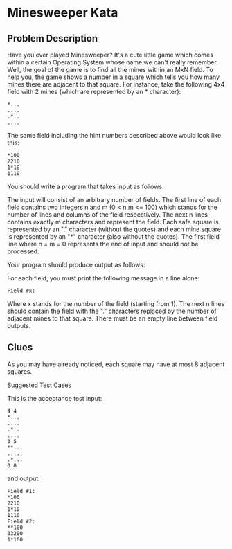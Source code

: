 Minesweeper Kata
================

Problem Description
-------------------

Have you ever played Minesweeper? It's a cute little game which comes within a certain Operating System whose name we can't really remember. Well, the goal of the game is to find all the mines within an MxN field. To help you, the game shows a number in a square which tells you how many mines there are adjacent to that square. For instance, take the following 4x4 field with 2 mines (which are represented by an * character):

    *...
    ....
    .*..
    ....


The same field including the hint numbers described above would look like this:

    *100
    2210
    1*10
    1110

You should write a program that takes input as follows:

The input will consist of an arbitrary number of fields. The first line of each field contains two integers n and m (0 < n,m <= 100) which stands for the number of lines and columns of the field respectively. The next n lines contains exactly m characters and represent the field. Each safe square is represented by an "." character (without the quotes) and each mine square is represented by an "*" character (also without the quotes). The first field line where n = m = 0 represents the end of input and should not be processed.

Your program should produce output as follows:

For each field, you must print the following message in a line alone:

```Field #x:```

Where x stands for the number of the field (starting from 1). The next n lines should contain the field with the "." characters replaced by the number of adjacent mines to that square. There must be an empty line between field outputs.

Clues
-----

As you may have already noticed, each square may have at most 8 adjacent squares.

Suggested Test Cases

This is the acceptance test input:

    4 4
    *...
    ....
    .*..
    ....
    3 5
    **...
    .....
    .*...
    0 0

and output:

    Field #1:
    *100
    2210
    1*10
    1110
    Field #2:
    **100
    33200
    1*100